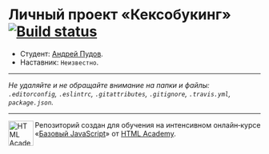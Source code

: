 # Личный проект «Кексобукинг» [![Build status][travis-image]][travis-url]

* Студент: [Андрей Пудов](https://up.htmlacademy.ru/javascript/10/user/216332).
* Наставник: `Неизвестно`.

---

_Не удаляйте и не обращайте внимание на папки и файлы:_<br>
_`.editorconfig`, `.eslintrc`, `.gitattributes`, `.gitignore`, `.travis.yml`, `package.json`._

---

<a href="https://htmlacademy.ru/intensive/javascript"><img align="left" width="50" height="50" title="HTML Academy" src="https://up.htmlacademy.ru/static/img/intensive/javascript/logo-for-github.svg"></a>

Репозиторий создан для обучения на интенсивном онлайн‑курсе «[Базовый JavaScript](https://htmlacademy.ru/intensive/javascript)» от [HTML Academy](https://htmlacademy.ru).

[travis-image]: https://travis-ci.org/htmlacademy-javascript/216332-keksobooking.svg?branch=master
[travis-url]: https://travis-ci.org/htmlacademy-javascript/216332-keksobooking
